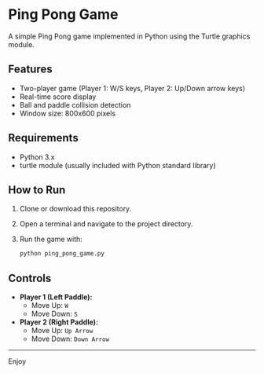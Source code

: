 # Ping Pong Game

A simple Ping Pong game implemented in Python using the Turtle graphics module.

## Features

- Two-player game (Player 1: W/S keys, Player 2: Up/Down arrow keys)
- Real-time score display
- Ball and paddle collision detection
- Window size: 800x600 pixels

## Requirements

- Python 3.x
- turtle module (usually included with Python standard library)

## How to Run

1. Clone or download this repository.
2. Open a terminal and navigate to the project directory.
3. Run the game with:

   ```sh
   python ping_pong_game.py
   ```

## Controls

- **Player 1 (Left Paddle):**
  - Move Up: `W`
  - Move Down: `S`
- **Player 2 (Right Paddle):**
  - Move Up: `Up Arrow`
  - Move Down: `Down Arrow`


---

Enjoy